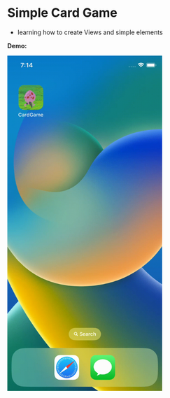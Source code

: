 # Simple Card Game

- learning how to create Views and simple elements

**Demo:**

<img src="./CardGame.gif" alt="Demo CardGame" width="354" height="767">
